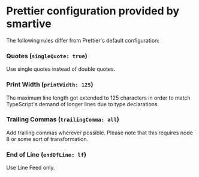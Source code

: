 # Prettier configuration provided by smartive

The following rules differ from Prettier's default configuration:

### Quotes (`singleQuote: true`)

Use single quotes instead of double quotes.

### Print Width (`printWidth: 125`)

The maximum line length got extended to 125 characters in order to match TypeScript's demand of
longer lines due to type declarations.

### Trailing Commas (`trailingComma: all`)

Add trailing commas wherever possible. Please note that this requires node 8 or some sort of
transformation.

### End of Line (`endOfLine: lf`)

Use Line Feed only.
